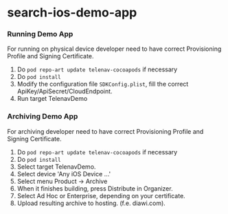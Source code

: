 # search-ios-demo-app

### Running Demo App

For running on physical device developer need to have correct Provisioning Profile and Signing Certificate.

1. Do `pod repo-art update telenav-cocoapods` if necessary
1. Do `pod install`
1. Modify the configuration file `SDKConfig.plist`, fill the correct ApiKey/ApiSecret/CloudEndpoint.
1. Run target TelenavDemo

### Archiving Demo App

For archiving developer need to have correct Provisioning Profile and Signing Certificate.

1. Do `pod repo-art update telenav-cocoapods` if necessary
1. Do `pod install`
1. Select target TelenavDemo.
1. Select device 'Any iOS Device ...'
1. Select menu Product -> Archive
1. When it finishes building, press Distribute in Organizer.
1. Select Ad Hoc or Enterprise, depending on your certificate.
1. Upload resulting archive to hosting. (f.e. diawi.com).
